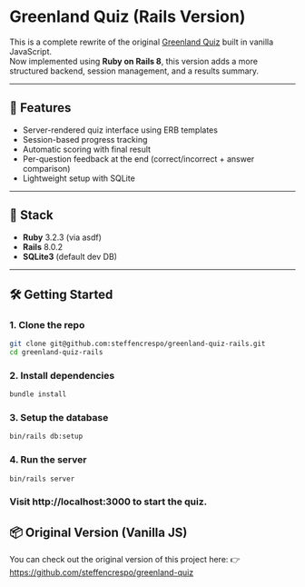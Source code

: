 # Greenland Quiz (Rails Version)

This is a complete rewrite of the original [Greenland Quiz](https://github.com/steffencrespo/greenland-quiz) built in vanilla JavaScript.  
Now implemented using **Ruby on Rails 8**, this version adds a more structured backend, session management, and a results summary.

---

## 🧠 Features

- Server-rendered quiz interface using ERB templates
- Session-based progress tracking
- Automatic scoring with final result
- Per-question feedback at the end (correct/incorrect + answer comparison)
- Lightweight setup with SQLite

---

## 🚀 Stack

- **Ruby** 3.2.3 (via asdf)
- **Rails** 8.0.2
- **SQLite3** (default dev DB)

---

## 🛠️ Getting Started

### 1. Clone the repo

```bash
git clone git@github.com:steffencrespo/greenland-quiz-rails.git
cd greenland-quiz-rails
```

### 2. Install dependencies
```bash
bundle install
```

### 3. Setup the database
```bash
bin/rails db:setup
```

### 4. Run the server
```bash
bin/rails server
```

### Visit http://localhost:3000 to start the quiz.

## 📦 Original Version (Vanilla JS)
You can check out the original version of this project here:
👉 https://github.com/steffencrespo/greenland-quiz